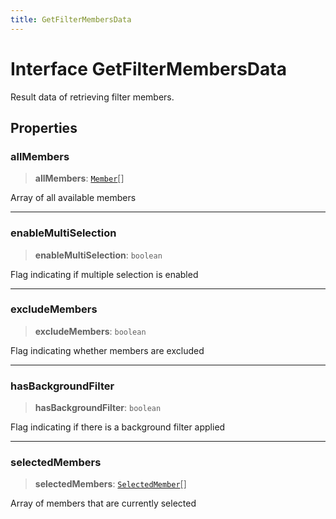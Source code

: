 ```yaml
---
title: GetFilterMembersData
---
```


# Interface GetFilterMembersData

Result data of retrieving filter members.

## Properties

### allMembers

> **allMembers**: [`Member`](interface.Member.md)[]

Array of all available members

***

### enableMultiSelection

> **enableMultiSelection**: `boolean`

Flag indicating if multiple selection is enabled

***

### excludeMembers

> **excludeMembers**: `boolean`

Flag indicating whether members are excluded

***

### hasBackgroundFilter

> **hasBackgroundFilter**: `boolean`

Flag indicating if there is a background filter applied

***

### selectedMembers

> **selectedMembers**: [`SelectedMember`](../../sdk-ui/interfaces/interface.SelectedMember.md)[]

Array of members that are currently selected
